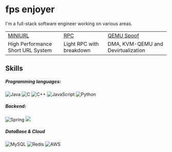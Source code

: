 # fps enjoyer

I'm a full-stack software engineer working on various areas.

<table>
  <tbody>
    <tr>
      <td>
        <a target="_blank" href="https://github.com/Eclipsemos/MiniURL">MINIURL</a>
      </td>
      <td>
        <a target="_blank" href="https://github.com/Eclipsemos/RPC_rebuild">RPC</a>
      </td>
      <td>
        <a target="_blank" href="https://github.com/Eclipsemos/QEMU_Spoof">QEMU Spoof</a>
      </td>
    </tr>
    <tr>
      <td>High Performance Short URL System</td>
      <td>Light RPC with breakdown</td>
      <td>DMA, KVM-QEMU and Devirtualization</td>
    </tr>
  </tbody>
</table>

## Skills

##### Programming languages:
![Java](https://img.shields.io/badge/Java-F8981D?logo=java&logoColor=white&style=for-the-badge)
![C](https://img.shields.io/badge/C-A8B9CC?logo=c&logoColor=white&style=for-the-badge)
![C++](https://img.shields.io/badge/C++-00599C?logo=cplusplus&logoColor=white&style=for-the-badge)
![JavaScript](https://img.shields.io/badge/JavaScript-F7DF1E?logo=javascript&logoColor=black&style=for-the-badge)
![Python](https://img.shields.io/badge/Python-3776AB?logo=python&logoColor=white&style=for-the-badge)

##### Backend:
![Spring](https://img.shields.io/badge/spring-%236DB33F.svg?style=for-the-badge&logo=spring&logoColor=white)
<img src="https://img.shields.io/badge/springboot-6DB33F?style=for-the-badge&logo=springboot&logoColor=white">



##### DataBase & Cloud
![MySQL](https://img.shields.io/badge/mysql-%2300f.svg?style=for-the-badge&logo=mysql&logoColor=white)
![Redis](https://img.shields.io/badge/redis-%23DD0031.svg?style=for-the-badge&logo=redis&logoColor=white)
![AWS](https://img.shields.io/badge/AWS-%23FF9900.svg?style=for-the-badge&logo=amazon-aws&logoColor=white)





